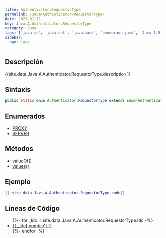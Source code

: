 ```yaml
---
title: Authenticator.RequestorType
permalink: /Java/Authenticator/RequestorType/
date: 2021-01-11
key: Java.A.Authenticator.RequestorType
category: Java
tags: ['java se', 'java.net', 'java.base', 'enumerado java', 'Java 1.5']
sidebar: 
  nav: java
---
```


## Descripción
{{site.data.Java.A.Authenticator.RequestorType.description }}

## Sintaxis
~~~java
public static enum Authenticator.RequestorType extends Enum<Authenticator.RequestorType>
~~~

## Enumerados
* [PROXY](/Java/Authenticator/RequestorType/PROXY)
* [SERVER](/Java/Authenticator/RequestorType/SERVER)

## Métodos
* [valueOf()](/Java/Authenticator/RequestorType/valueOf)
* [values()](/Java/Authenticator/RequestorType/values)

## Ejemplo
~~~java
{{ site.data.Java.A.Authenticator.RequestorType.code}}
~~~

## Líneas de Código
<ul>
{%- for _ldc in site.data.Java.A.Authenticator.RequestorType.ldc -%}
   <li>
       <a href="{{_ldc['url'] }}">{{ _ldc['nombre'] }}</a>
   </li>
{%- endfor -%}
</ul>
